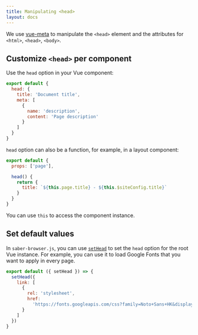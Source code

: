 ```yaml
---
title: Manipulating <head>
layout: docs
---
```


We use [vue-meta](https://github.com/nuxt/vue-meta) to manipulate the `<head>` element and the attributes for `<html>`, `<head>`, `<body>`.

## Customize `<head>` per component

Use the `head` option in your Vue component:

```js
export default {
  head: {
    title: 'Document title',
    meta: [
      {
        name: 'description',
        content: 'Page description'
      }
    ]
  }
}
```

`head` option can also be a function, for example, in a layout component:

```js
export default {
  props: ['page'],

  head() {
    return {
      title: `${this.page.title} - ${this.$siteConfig.title}`
    }
  }
}
```

You can use `this` to access the component instance.

## Set default values

In `saber-browser.js`, you can use [`setHead`](browser-apis.md#context-sethead) to set the `head` option for the root Vue instance. For example, you can use it to load Google Fonts that you want to apply in every page.

```js
export default ({ setHead }) => {
  setHead({
    link: [
      {
        rel: 'stylesheet',
        href:
          'https://fonts.googleapis.com/css?family=Noto+Sans+HK&display=swap'
      }
    ]
  })
}
```
